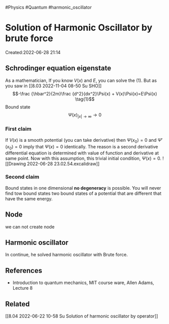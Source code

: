 
#Physics
#Quantum
#harmonic_oscillator


# Solution of Harmonic Oscillator by brute force
Created:2022-06-28 21:14


## Schrodinger equation eigenstate

As a mathematician, If you know $V(x)$ and $E$, you can solve the $(1)$. But as you saw in [[8.03 2022-11-04 08-50 Su SHO]]
$$-\frac {\hbar^2}{2m}\frac {d^2}{dx^2}\Psi(x) + V(x)\Psi(x)=E\Psi(x) \tag{1}$$
Bound state
$$\Psi(x)_{|x| \to \infty}\to 0$$
### First claim
If $V(x)$ is a smooth potential (you can take derivative) then $\Psi(x_{0})=0$ and $\Psi'(x_{0})=0$ imply that $\Psi(x)=0$ identically. The reason is a second derivative differential equation is determined with value of function and derivative at same point. Now with this assumption, this trivial initial condition, $\Psi(x)=0$.
![[Drawing 2022-06-28 23.02.54.excalidraw]]

### Second claim
Bound states in one dimensional **no degeneracy** is possible. You will never find tow bound states two bound states of a potential that are different that have the same energy.

## Node
we can not create node

## Harmonic oscillator
In continue, he solved harmonic oscillator with Brute force.  



## References
- Introduction to quantum mechanics, MIT course ware, Allen Adams, Lecture 8

## Related
[[8.04 2022-06-22 10-58 Su Solution of harmonic oscillator by operator]]